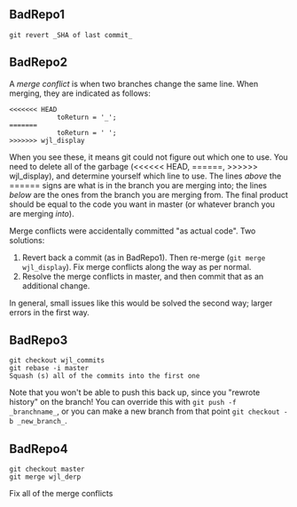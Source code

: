 ## BadRepo1

```
git revert _SHA of last commit_
```

## BadRepo2

A _merge conflict_ is when two branches change the same line.  When merging, they are indicated as follows:

```
<<<<<<< HEAD
			toReturn = '_';
=======
			toReturn = ' ';
>>>>>>> wjl_display
```

When you see these, it means git could not figure out which one to use.  You need to delete all of the garbage (<<<<<< HEAD, ======, >>>>>> wjl_display), and determine yourself which line to use.  The lines _above_ the ====== signs are what is in the branch you are merging into; the lines _below_ are the ones from the branch you are merging from.  The final product should be equal to the code you want in master (or whatever branch you are merging _into_).

Merge conflicts were accidentally committed "as actual code".  Two solutions:

1. Revert back a commit (as in BadRepo1).  Then re-merge (`git merge wjl_display`).  Fix merge conflicts along the way as per normal.
2. Resolve the merge conflicts in master, and then commit that as an additional change.

In general, small issues like this would be solved the second way; larger errors in the first way.

## BadRepo3
```
git checkout wjl_commits
git rebase -i master
Squash (s) all of the commits into the first one
```

Note that you won't be able to push this back up, since you "rewrote history" on the branch!  You can override this with `git push -f _branchname_`, or you can make a new branch from that point `git checkout -b _new_branch_`.

## BadRepo4
```
git checkout master
git merge wjl_derp
```
Fix all of the merge conflicts